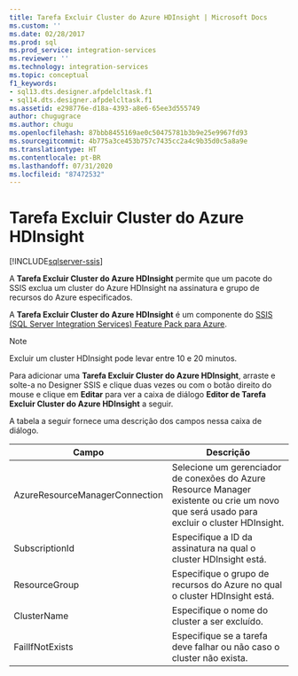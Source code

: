 ```yaml
---
title: Tarefa Excluir Cluster do Azure HDInsight | Microsoft Docs
ms.custom: ''
ms.date: 02/28/2017
ms.prod: sql
ms.prod_service: integration-services
ms.reviewer: ''
ms.technology: integration-services
ms.topic: conceptual
f1_keywords:
- sql13.dts.designer.afpdelcltask.f1
- sql14.dts.designer.afpdelcltask.f1
ms.assetid: e298776e-d18a-4393-a8e6-65ee3d555749
author: chugugrace
ms.author: chugu
ms.openlocfilehash: 87bbb8455169ae0c50475781b3b9e25e9967fd93
ms.sourcegitcommit: 4b775a3ce453b757c7435cc2a4c9b35d0c5a8a9e
ms.translationtype: HT
ms.contentlocale: pt-BR
ms.lasthandoff: 07/31/2020
ms.locfileid: "87472532"
---
```

# <a name="azure-hdinsight-delete-cluster-task"></a>Tarefa Excluir Cluster do Azure HDInsight

[!INCLUDE[sqlserver-ssis](../../includes/applies-to-version/sqlserver-ssis.md)]


A **Tarefa Excluir Cluster do Azure HDInsight** permite que um pacote do SSIS exclua um cluster do Azure HDInsight na assinatura e grupo de recursos do Azure especificados.
  
A **Tarefa Excluir Cluster do Azure HDInsight** é um componente do [SSIS (SQL Server Integration Services) Feature Pack para Azure](../../integration-services/azure-feature-pack-for-integration-services-ssis.md).
  
> [!NOTE]
> Excluir um cluster HDInsight pode levar entre 10 e 20 minutos.  
  
Para adicionar uma **Tarefa Excluir Cluster do Azure HDInsight**, arraste e solte-a no Designer SSIS e clique duas vezes ou com o botão direito do mouse e clique em **Editar** para ver a caixa de diálogo **Editor de Tarefa Excluir Cluster do Azure HDInsight** a seguir.  
  
A tabela a seguir fornece uma descrição dos campos nessa caixa de diálogo.  
  
|Campo|Descrição|  
|-|-|  
|AzureResourceManagerConnection|Selecione um gerenciador de conexões do Azure Resource Manager existente ou crie um novo que será usado para excluir o cluster HDInsight.|
|SubscriptionId|Especifique a ID da assinatura na qual o cluster HDInsight está.|
|ResourceGroup|Especifique o grupo de recursos do Azure no qual o cluster HDInsight está.|
|ClusterName|Especifique o nome do cluster a ser excluído.|  
|FailIfNotExists|Especifique se a tarefa deve falhar ou não caso o cluster não exista.|

